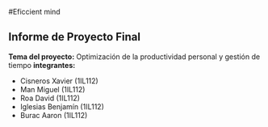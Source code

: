 #Eficcient mind

**Informe de Proyecto Final**
---
**Tema del proyecto:** Optimización de la productividad personal y gestión de tiempo
**integrantes:**

- Cisneros Xavier (1IL112)
- Man Miguel (1IL112)
- Roa David (1IL112)
- Iglesias Benjamín (1IL112)
- Burac Aaron (1IL112)
